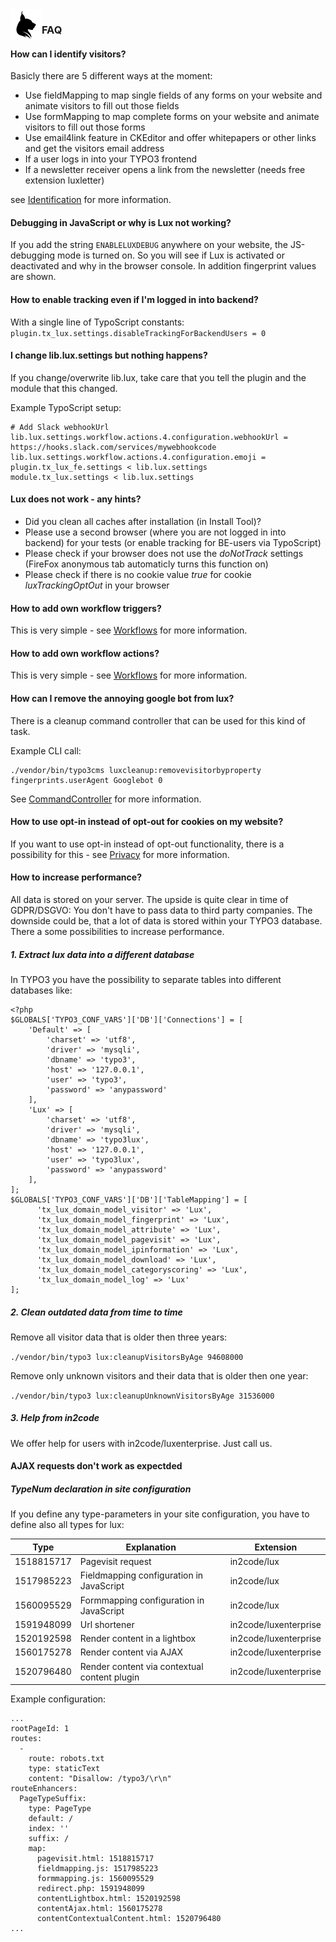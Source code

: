 <img align="left" src="../../../Resources/Public/Icons/lux.svg" width="50" />

### FAQ


#### How can I identify visitors?

Basicly there are 5 different ways at the moment:
- Use fieldMapping to map single fields of any forms on your website and animate visitors to fill out those fields
- Use formMapping to map complete forms on your website and animate visitors to fill out those forms
- Use email4link feature in CKEditor and offer whitepapers or other links and get the visitors email address
- If a user logs in into your TYPO3 frontend
- If a newsletter receiver opens a link from the newsletter (needs free extension luxletter)

see [Identification](../Identification/Index.md) for more information.


#### Debugging in JavaScript or why is Lux not working?

If you add the string `ENABLELUXDEBUG` anywhere on your website, the JS-debugging mode is turned on. So you will see
if Lux is activated or deactivated and why in the browser console. In addition fingerprint values are shown.


#### How to enable tracking even if I'm logged in into backend?

With a single line of TypoScript constants:
`plugin.tx_lux.settings.disableTrackingForBackendUsers = 0`


#### I change lib.lux.settings but nothing happens?

If you change/overwrite lib.lux, take care that you tell the plugin and the module that this changed.

Example TypoScript setup:

```
# Add Slack webhookUrl
lib.lux.settings.workflow.actions.4.configuration.webhookUrl = https://hooks.slack.com/services/mywebhookcode
lib.lux.settings.workflow.actions.4.configuration.emoji =
plugin.tx_lux_fe.settings < lib.lux.settings
module.tx_lux.settings < lib.lux.settings
```


#### Lux does not work - any hints?

* Did you clean all caches after installation (in Install Tool)?
* Please use a second browser (where you are not logged in into backend) for your tests (or enable tracking for BE-users via TypoScript)
* Please check if your browser does not use the *doNotTrack* settings (FireFox anonymous tab automaticly turns this function on)
* Please check if there is no cookie value *true* for cookie *luxTrackingOptOut* in your browser


#### How to add own workflow triggers?

This is very simple - see [Workflows](../Workflows/Index.md) for more information.


#### How to add own workflow actions?

This is very simple - see [Workflows](../Workflows/Index.md) for more information.


#### How can I remove the annoying google bot from lux?

There is a cleanup command controller that can be used for this kind of task.

Example CLI call:
```
./vendor/bin/typo3cms luxcleanup:removevisitorbyproperty fingerprints.userAgent Googlebot 0
```

See [CommandController](../CommandController/Index.md) for more information.


#### How to use opt-in instead of opt-out for cookies on my website?

If you want to use opt-in instead of opt-out functionality, there is a possibility for this -
see [Privacy](../../Privacy/Index.md) for more information.


#### How to increase performance?

All data is stored on your server. The upside is quite clear in time of GDPR/DSGVO: You don't have to pass data to
third party companies. The downside could be, that a lot of data is stored within your TYPO3 database.
There a some possibilities to increase performance.

##### 1. Extract lux data into a different database

In TYPO3 you have the possibility to separate tables into different databases like:
```
<?php
$GLOBALS['TYPO3_CONF_VARS']['DB']['Connections'] = [
    'Default' => [
        'charset' => 'utf8',
        'driver' => 'mysqli',
        'dbname' => 'typo3',
        'host' => '127.0.0.1',
        'user' => 'typo3',
        'password' => 'anypassword'
    ],
    'Lux' => [
        'charset' => 'utf8',
        'driver' => 'mysqli',
        'dbname' => 'typo3lux',
        'host' => '127.0.0.1',
        'user' => 'typo3lux',
        'password' => 'anypassword'
    ],
];
$GLOBALS['TYPO3_CONF_VARS']['DB']['TableMapping'] = [
      'tx_lux_domain_model_visitor' => 'Lux',
      'tx_lux_domain_model_fingerprint' => 'Lux',
      'tx_lux_domain_model_attribute' => 'Lux',
      'tx_lux_domain_model_pagevisit' => 'Lux',
      'tx_lux_domain_model_ipinformation' => 'Lux',
      'tx_lux_domain_model_download' => 'Lux',
      'tx_lux_domain_model_categoryscoring' => 'Lux',
      'tx_lux_domain_model_log' => 'Lux'
];
```

##### 2. Clean outdated data from time to time

Remove all visitor data that is older then three years:

`./vendor/bin/typo3 lux:cleanupVisitorsByAge 94608000`

Remove only unknown visitors and their data that is older then one year:

`./vendor/bin/typo3 lux:cleanupUnknownVisitorsByAge 31536000`


##### 3. Help from in2code

We offer help for users with in2code/luxenterprise. Just call us.


#### AJAX requests don't work as expectded

##### TypeNum declaration in site configuration

If you define any type-parameters in your site configuration, you have to define also all types for lux:

| Type | Explanation | Extension |
|------|-------------|-----------|
| 1518815717 | Pagevisit request | in2code/lux |
| 1517985223 | Fieldmapping configuration in JavaScript | in2code/lux |
| 1560095529 | Formmapping configuration in JavaScript | in2code/lux |
| 1591948099 | Url shortener | in2code/luxenterprise |
| 1520192598 | Render content in a lightbox | in2code/luxenterprise |
| 1560175278 | Render content via AJAX | in2code/luxenterprise |
| 1520796480 | Render content via contextual content plugin | in2code/luxenterprise |

Example configuration:

```
...
rootPageId: 1
routes:
  -
    route: robots.txt
    type: staticText
    content: "Disallow: /typo3/\r\n"
routeEnhancers:
  PageTypeSuffix:
    type: PageType
    default: /
    index: ''
    suffix: /
    map:
      pagevisit.html: 1518815717
      fieldmapping.js: 1517985223
      formmapping.js: 1560095529
      redirect.php: 1591948099
      contentLightbox.html: 1520192598
      contentAjax.html: 1560175278
      contentContextualContent.html: 1520796480
...
```
